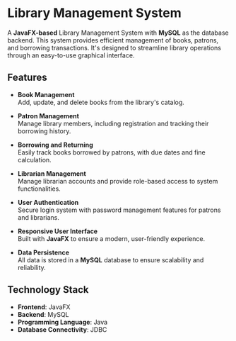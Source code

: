 # Library Management System

A **JavaFX-based** Library Management System with **MySQL** as the database backend. This system provides efficient management of books, patrons, and borrowing transactions. It's designed to streamline library operations through an easy-to-use graphical interface.

## Features

- **Book Management**  
  Add, update, and delete books from the library's catalog.

- **Patron Management**  
  Manage library members, including registration and tracking their borrowing history.

- **Borrowing and Returning**  
  Easily track books borrowed by patrons, with due dates and fine calculation.

- **Librarian Management**  
  Manage librarian accounts and provide role-based access to system functionalities.

- **User Authentication**  
  Secure login system with password management features for patrons and librarians.

- **Responsive User Interface**  
  Built with **JavaFX** to ensure a modern, user-friendly experience.

- **Data Persistence**  
  All data is stored in a **MySQL** database to ensure scalability and reliability.

## Technology Stack

- **Frontend**: JavaFX  
- **Backend**: MySQL  
- **Programming Language**: Java  
- **Database Connectivity**: JDBC


